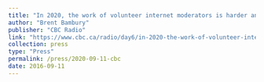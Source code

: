 ```yaml
---
title: "In 2020, the work of volunteer internet moderators is harder and more important than ever"
author: "Brent Bambury"
publisher: "CBC Radio"
link: "https://www.cbc.ca/radio/day6/in-2020-the-work-of-volunteer-internet-moderators-is-harder-and-more-important-than-ever-1.5719796"
collection: press
type: "Press"
permalink: /press/2020-09-11-cbc
date: 2016-09-11
---
```



